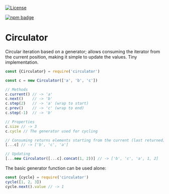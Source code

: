 [![License][license-image]][license-url]

[![npm badge][npm-badge-png]][package-url]

# Circulator

Circular iteration based on a generator; allows consuming the iterator from the current position, making it simple to update the values. Tiny implementation.

```js
const {Circulator} = require('circulator')

const c = new Circulator(['a', 'b', 'c'])

// Methods
c.current() // -> 'a'
c.next()    // -> 'b'
c.step(2)   // -> 'a' (wrap to start)
c.prev()    // -> 'c' (wrap to end)
c.step(-1)  // -> 'b'

// Properties
c.size // -> 3
c.cycle // The generator used for cycling

// Consuming returns elements starting from the current (last returned) position
[...c] // -> ['b', 'c', 'a']

// Updating
[...new Circulator([...c].concat(1, 2))] // -> ['b', 'c', 'a', 1, 2]
```

The basic generator function can be used alone:
```js
const {cycle} = require('circulator')
cycle([1, 2, 3])
cycle.next().value // -> 1
```

[license-url]: LICENSE
[license-image]: http://img.shields.io/npm/l/circulator.svg
[package-url]: https://npmjs.com/package/circulator
[npm-badge-png]: https://nodei.co/npm/circulator.png
